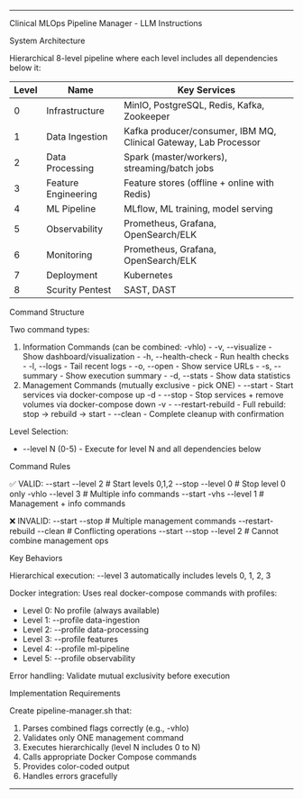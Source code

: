   ---
  Clinical MLOps Pipeline Manager - LLM Instructions

  System Architecture

  Hierarchical 8-level pipeline where each level includes all dependencies below it:

  | Level | Name                | Key Services                                                     |
  |-------|---------------------|------------------------------------------------------------------|
  | 0     | Infrastructure      | MinIO, PostgreSQL, Redis, Kafka, Zookeeper                       |
  | 1     | Data Ingestion      | Kafka producer/consumer, IBM MQ, Clinical Gateway, Lab Processor |
  | 2     | Data Processing     | Spark (master/workers), streaming/batch jobs                     |
  | 3     | Feature Engineering | Feature stores (offline + online with Redis)                     |
  | 4     | ML Pipeline         | MLflow, ML training, model serving                               |
  | 5     | Observability       | Prometheus, Grafana, OpenSearch/ELK                              |
  | 6     | Monitoring          | Prometheus, Grafana, OpenSearch/ELK                              |
  | 7     | Deployment          | Kubernetes                                                       |
  | 8     | Scurity Pentest     | SAST, DAST                                                       |  
  
  
  Command Structure

  Two command types:

  1. Information Commands (can be combined: -vhlo)
    - -v, --visualize - Show dashboard/visualization
    - -h, --health-check - Run health checks
    - -l, --logs - Tail recent logs
    - -o, --open - Show service URLs
    - -s, --summary - Show execution summary
    - -d, --stats - Show data statistics
  2. Management Commands (mutually exclusive - pick ONE)
    - --start - Start services via docker-compose up -d
    - --stop - Stop services + remove volumes via docker-compose down -v
    - --restart-rebuild - Full rebuild: stop → rebuild → start
    - --clean - Complete cleanup with confirmation

  Level Selection:
  - --level N (0-5) - Execute for level N and all dependencies below

  Command Rules

  ✅ VALID:
  --start --level 2              # Start levels 0,1,2
  --stop --level 0               # Stop level 0 only
  -vhlo --level 3                # Multiple info commands
  --start -vhs --level 1         # Management + info commands

  ❌ INVALID:
  --start --stop                 # Multiple management commands
  --restart-rebuild --clean      # Conflicting operations
  --start --stop --level 2       # Cannot combine management ops

  Key Behaviors

  Hierarchical execution: --level 3 automatically includes levels 0, 1, 2, 3

  Docker integration: Uses real docker-compose commands with profiles:
  - Level 0: No profile (always available)
  - Level 1: --profile data-ingestion
  - Level 2: --profile data-processing
  - Level 3: --profile features
  - Level 4: --profile ml-pipeline
  - Level 5: --profile observability

  Error handling: Validate mutual exclusivity before execution

  Implementation Requirements

  Create pipeline-manager.sh that:
  1. Parses combined flags correctly (e.g., -vhlo)
  2. Validates only ONE management command
  3. Executes hierarchically (level N includes 0 to N)
  4. Calls appropriate Docker Compose commands
  5. Provides color-coded output
  6. Handles errors gracefully

  ---
